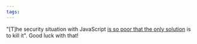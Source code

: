 ```yaml
---
tags: 
---
```


"\[T\]he security situation with JavaScript [is so poor that the only solution](http://blog.jgc.org/2009/09/javascript-must-die.html) is to kill it". Good luck with that!
